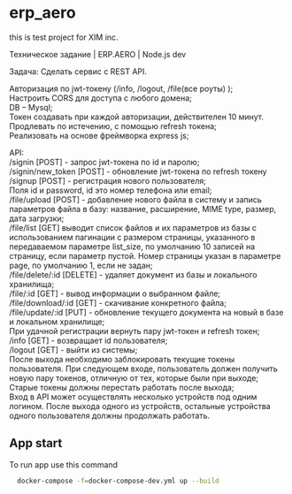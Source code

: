 # erp_aero
this is test project for XIM inc.

Техническое задание | ERP.AERO | Node.js dev

Задача:
Сделать сервис с REST API. 

Авторизация по jwt-токену (/info, /logout, /file(все роуты) );  
Настроить CORS для доступа с любого домена;  
DB – Mysql;  
Токен создавать при каждой авторизации, действителен 10 минут. Продлевать по истечению, с помощью refresh токена;  
Реализовать на основе фреймворка express js;    

API:   
/signin [POST] - запрос jwt-токена по id и паролю;  
/signin/new_token [POST]  - обновление jwt-токена по refresh токену  
/signup [POST] - регистрация нового пользователя;  
Поля id и password, id это номер телефона или email;  
/file/upload [POST] - добавление нового файла в систему и запись параметров файла в базу: название, расширение, MIME type, размер, дата загрузки;  
/file/list [GET]  выводит список файлов и их параметров из базы с использованием пагинации с размером страницы, указанного в передаваемом параметре list_size, по умолчанию 10 записей на страницу, если параметр пустой. Номер страницы указан в параметре page, по умолчанию 1, если не задан;   
/file/delete/:id [DELETE] - удаляет документ из базы и локального хранилища;  
/file/:id [GET] - вывод информации о выбранном файле;   
/file/download/:id [GET] - скачивание конкретного файла;  
/file/update/:id [PUT] - обновление текущего документа на новый в базе и локальном хранилище;  
При удачной регистрации вернуть пару  jwt-токен и refresh токен;  
/info [GET] - возвращает id пользователя;  
/logout [GET] - выйти из системы;  
После выхода необходимо заблокировать текущие токены пользователя. При следующем входе, пользователь должен получить новую пару токенов, отличную от тех, которые были при выходе;   
Старые токены должны перестать работать после выхода;  
Вход в API может осуществлять несколько устройств под одним логином. 
После выхода одного из устройств, остальные устройства одного пользователя должны продолжать работать.


## App start

To run app use this command
```bash
  docker-compose -f=docker-compose-dev.yml up --build
```    
